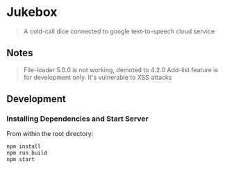 # Jukebox

> A cold-call dice connected to google text-to-speech cloud service

## Notes

> File-loader 5.0.0 is not working, demoted to 4.2.0
> Add-list feature is for development only. It's vulnerable to XSS attacks


## Development

### Installing Dependencies and Start Server

From within the root directory:

```sh
npm install
npm run build
npm start
```

